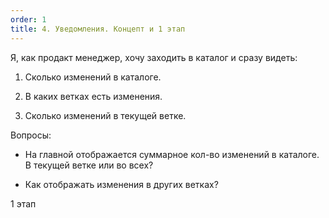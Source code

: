 ```yaml
---
order: 1
title: 4. Уведомления. Концепт и 1 этап
---
```


Я, как продакт менеджер, хочу заходить в каталог и сразу видеть:

1. Сколько изменений в каталоге.

2. В каких ветках есть изменения.

3. Сколько изменений в текущей ветке.

Вопросы:

-  На главной отображается суммарное кол-во изменений в каталоге. В текущей ветке или во всех?

-  Как отображать изменения в других ветках?

1 этап